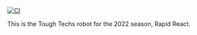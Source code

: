 [![CI](https://github.com/ToughTechs151/RapidReact2022/actions/workflows/main.yml/badge.svg)](https://github.com/ToughTechs151/RapidReact2022/actions/workflows/main.yml)

This is the Tough Techs robot for the 2022 season, Rapid React.
